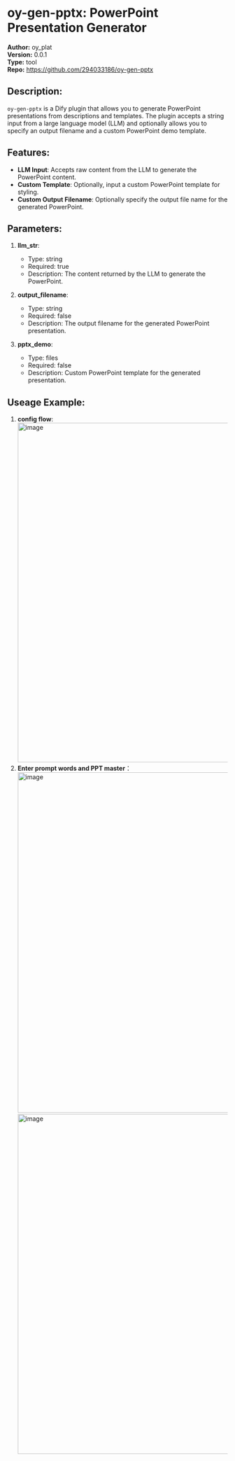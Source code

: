 # **oy-gen-pptx**: PowerPoint Presentation Generator

**Author:** oy_plat  
**Version:** 0.0.1  
**Type:** tool  
**Repo:** https://github.com/294033186/oy-gen-pptx  

## Description:
`oy-gen-pptx` is a Dify plugin that allows you to generate PowerPoint presentations from descriptions and templates. The plugin accepts a string input from a large language model (LLM) and optionally allows you to specify an output filename and a custom PowerPoint demo template.

## Features:
- **LLM Input**: Accepts raw content from the LLM to generate the PowerPoint content.
- **Custom Template**: Optionally, input a custom PowerPoint template for styling.
- **Custom Output Filename**: Optionally specify the output file name for the generated PowerPoint.

## Parameters:
1. **llm_str**:
   - Type: string
   - Required: true
   - Description: The content returned by the LLM to generate the PowerPoint.

2. **output_filename**:
   - Type: string
   - Required: false
   - Description: The output filename for the generated PowerPoint presentation.

3. **pptx_demo**:
   - Type: files
   - Required: false
   - Description: Custom PowerPoint template for the generated presentation.

## Useage Example:
1. **config flow**:
   <img width="1439" height="776" alt="image" src="https://github.com/user-attachments/assets/eecd1c78-52d3-4506-bf8c-acd2f9006add" />
2. **Enter prompt words and PPT master**：
   <img width="1434" height="778" alt="image" src="https://github.com/user-attachments/assets/686b44d0-b083-416b-835c-b57efb407948" />
   <img width="1439" height="777" alt="image" src="https://github.com/user-attachments/assets/4a3c5f92-5062-49c7-83c4-950a041a89fa" />

 



